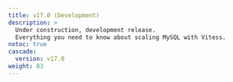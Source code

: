 ```yaml
---
title: v17.0 (Development)
description: >
  Under construction, development release.
  Everything you need to know about scaling MySQL with Vitess.
notoc: true
cascade:
  version: v17.0
weight: 83
---
```



